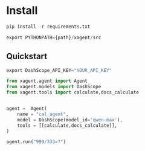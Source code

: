  
 
# Install
 
 
```python
pip install -r requirements.txt
```



```python
export PYTHONPATH={path}/xagent/src
```

## **Quickstart**

```python
export DashScope_API_KEY="YOUR_API_KEY"
```

```python
from xagent.agent import Agent 
from xagent.models import DashScope
from xagent.tools import calculate,docs_calculate


agent =  Agent(
    name = "cal_agent",
    model = DashScope(model_id='qwen-max'),  
    tools = [[calculate,docs_calculate]],
)

agent.run("999/333=?")
```

 	


              